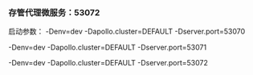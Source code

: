 ### 存管代理微服务：53072

启动参数：
-Denv=dev -Dapollo.cluster=DEFAULT -Dserver.port=53070

-Denv=dev -Dapollo.cluster=DEFAULT -Dserver.port=53071

-Denv=dev -Dapollo.cluster=DEFAULT -Dserver.port=53072